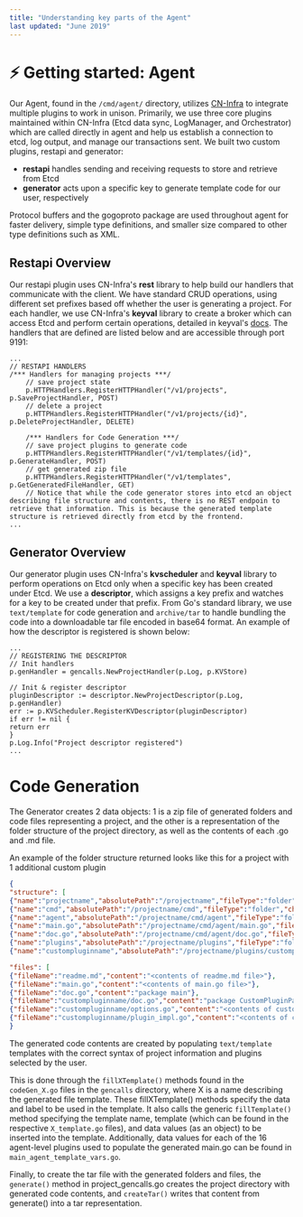 ```yaml
---
title: "Understanding key parts of the Agent"
last updated: "June 2019"
---
```

# :zap: Getting started: Agent

Our Agent, found in the `/cmd/agent/` directory, utilizes [CN-Infra](https://github.com/ligato/cn-infra) to integrate multiple plugins to work in unison. Primarily, we use three core plugins maintained within CN-Infra (Etcd data sync, LogManager, and Orchestrator) which are called directly in agent and help us establish a connection to etcd, log output, and manage our transactions sent. We built two custom plugins, restapi and generator: 

- **restapi** handles sending and receiving requests to store and retrieve from Etcd
- **generator** acts upon a specific key to generate template code for our user, respectively

Protocol buffers and the gogoproto package are used throughout agent for faster delivery, simple type definitions, and smaller size compared to other type definitions such as XML.

## Restapi Overview

Our restapi plugin uses CN-Infra's **rest** library to help build our handlers that communicate with the client. We have standard CRUD operations, using different set prefixes based off whether the user is generating a project. For each handler, we use CN-Infra's **keyval** library to create a broker which can access Etcd and perform certain operations, detailed in keyval's [docs](https://godoc.org/github.com/ligato/cn-infra/db/keyval). The handlers that are defined are listed below and are accessible through port 9191:

```golang
...
// RESTAPI HANDLERS
/*** Handlers for managing projects ***/
	// save project state
	p.HTTPHandlers.RegisterHTTPHandler("/v1/projects", p.SaveProjectHandler, POST)
	// delete a project
	p.HTTPHandlers.RegisterHTTPHandler("/v1/projects/{id}", p.DeleteProjectHandler, DELETE)

	/*** Handlers for Code Generation ***/
	// save project plugins to generate code
	p.HTTPHandlers.RegisterHTTPHandler("/v1/templates/{id}", p.GenerateHandler, POST)
	// get generated zip file
    p.HTTPHandlers.RegisterHTTPHandler("/v1/templates", p.GetGeneratedFileHandler, GET)
    // Notice that while the code generator stores into etcd an object describing file structure and contents, there is no REST endpoin to retrieve that information. This is because the generated template structure is retrieved directly from etcd by the frontend.
...
```

## Generator Overview

Our generator plugin uses CN-Infra's **kvscheduler** and **keyval** library to perform operations on Etcd only when a specific key has been created under Etcd. We use a **descriptor**, which assigns a key prefix and watches for a key to be created under that prefix. From Go's standard library, we use ```text/template``` for code generation and ```archive/tar``` to handle bundling the code into a downloadable tar file encoded in base64 format. An example of how the descriptor is registered is shown below:

```golang
...
// REGISTERING THE DESCRIPTOR
// Init handlers
p.genHandler = gencalls.NewProjectHandler(p.Log, p.KVStore)

// Init & register descriptor
pluginDescriptor := descriptor.NewProjectDescriptor(p.Log, p.genHandler)
err := p.KVScheduler.RegisterKVDescriptor(pluginDescriptor)
if err != nil {
return err
}
p.Log.Info("Project descriptor registered")
...
```

# Code Generation

The Generator creates 2 data objects: 1 is a zip file of generated folders and code files representing a project, and the other is a representation of the folder structure of the project directory, as well as the contents of each .go and .md file. 

An example of the folder structure returned looks like this for a project with 1 additional custom plugin

``` json
{
"structure": [
{"name":"projectname","absolutePath":"/projectname","fileType":"folder","children":["/projectname/cmd","/projectname/plugins","/projectname/README.md"]},
{"name":"cmd","absolutePath":"/projectname/cmd","fileType":"folder","children":["/projectname/cmd/agent"]},
{"name":"agent","absolutePath":"/projectname/cmd/agent","fileType":"folder","children":["/projectname/cmd/agent/main.go","/projectname/cmd/agent/doc.go"]},
{"name":"main.go","absolutePath":"/projectname/cmd/agent/main.go","fileType":"file","children":[]},
{"name":"doc.go","absolutePath":"/projectname/cmd/agent/doc.go","fileType":"file","children":[]},
{"name":"plugins","absolutePath":"/projectname/plugins","fileType":"folder","children":["/projectname/plugins/custompluginname"]},
{"name":"custompluginname","absolutePath":"/projectname/plugins/custompluginname","fileType":"folder","children":["/projectname/plugins/custompluginname/doc.go","/projectname/plugins/custompluginname/options.go","/projectname/plugins/custompluginname/plugin_impl_custompluginname.go"]}...],

"files": [
{"fileName":"readme.md","content":"<contents of readme.md file>"},
{"fileName":"main.go","content":"<contents of main.go file>"},
{"fileName":"doc.go","content":"package main"},
{"fileName":"custompluginname/doc.go","content":"package CustomPluginPackageName"},
{"fileName":"custompluginname/options.go","content":"<contents of custom plugin options.go file>"},
{"fileName":"custompluginname/plugin_impl.go","content":"<contents of custom plugin impl.go file>"}]
}
```

The generated code contents are created by populating ```text/template``` templates with the correct syntax of project information and plugins selected by the user. 

This is done through the ```fillXTemplate()``` methods found in the ```codeGen_X.go``` files in the ```gencalls``` directory, where X is a name describing the generated file template. These fillXTemplate() methods specify the data and label to be used in the template. It also calls the generic ```fillTemplate()``` method specifying the template name, template (which can be found in the respective ```X_template.go``` files), and data values (as an object) to be inserted into the template. Additionally, data values for each of the 16 agent-level plugins used to populate the generated main.go can be found in ```main_agent_template_vars.go```.

Finally, to create the tar file with the generated folders and files, the ```generate()``` method in project_gencalls.go creates the project directory with generated code contents, and ```createTar()``` writes that content from generate() into a tar representation.